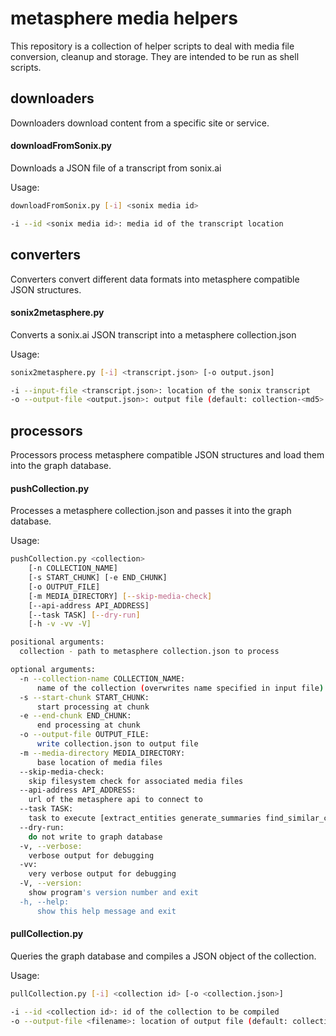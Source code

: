 # metasphere media helpers
This repository is a collection of helper scripts to deal with media file conversion, cleanup and storage. They are intended to be run as shell scripts.




## downloaders
Downloaders download content from a specific site or service.


#### downloadFromSonix.py
Downloads a JSON file of a transcript from sonix.ai

Usage:
```bash
downloadFromSonix.py [-i] <sonix media id>

-i --id <sonix media id>: media id of the transcript location
```


## converters
Converters convert different data formats into metasphere compatible JSON structures.

#### sonix2metasphere.py
Converts a sonix.ai JSON transcript into a metasphere collection.json

Usage:
```bash
sonix2metasphere.py [-i] <transcript.json> [-o output.json]

-i --input-file <transcript.json>: location of the sonix transcript
-o --output-file <output.json>: output file (default: collection-<md5>.json)
```


## processors
Processors process metasphere compatible JSON structures and load them into the graph database.

#### pushCollection.py
Processes a metasphere collection.json and passes it into the graph database.

Usage:
```bash
pushCollection.py <collection>
    [-n COLLECTION_NAME]
    [-s START_CHUNK] [-e END_CHUNK]
    [-o OUTPUT_FILE]
    [-m MEDIA_DIRECTORY] [--skip-media-check]
    [--api-address API_ADDRESS]
    [--task TASK] [--dry-run]
    [-h -v -vv -V]

positional arguments:
  collection - path to metasphere collection.json to process

optional arguments:
  -n --collection-name COLLECTION_NAME:
      name of the collection (overwrites name specified in input file)
  -s --start-chunk START_CHUNK:
      start processing at chunk
  -e --end-chunk END_CHUNK:
      end processing at chunk
  -o --output-file OUTPUT_FILE:
      write collection.json to output file
  -m --media-directory MEDIA_DIRECTORY:
      base location of media files
  --skip-media-check:
    skip filesystem check for associated media files
  --api-address API_ADDRESS:
    url of the metasphere api to connect to
  --task TASK:
    task to execute [extract_entities generate_summaries find_similar_chunks]
  --dry-run:
    do not write to graph database
  -v, --verbose:
    verbose output for debugging
  -vv:
    very verbose output for debugging
  -V, --version:
    show program's version number and exit
  -h, --help:
      show this help message and exit
```

#### pullCollection.py
Queries the graph database and compiles a JSON object of the collection.

Usage:
```bash
pullCollection.py [-i] <collection id> [-o <collection.json>]

-i --id <collection id>: id of the collection to be compiled
-o --output-file <filename>: location of output file (default: collection-<md5>.json)
```


